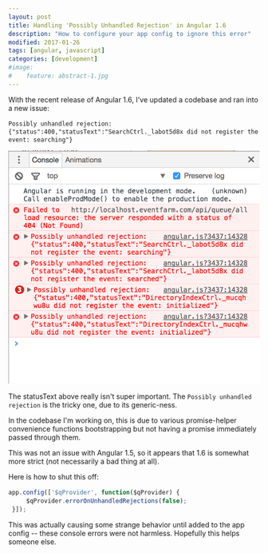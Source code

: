 ```yaml
---
layout: post
title: Handling 'Possibly Unhandled Rejection' in Angular 1.6
description: "How to configure your app config to ignore this error"
modified: 2017-01-26
tags: [angular, javascript]
categories: [development]
#image:
#    feature: abstract-1.jpg
---
```


With the recent release of Angular 1.6, I've updated a codebase and ran into a new issue:

```
Possibly unhandled rejection: {"status":400,"statusText":"SearchCtrl._labot5d8x did not register the event: searching"}
```


<img src="/images/unhandled-rejection.png" alt="Browser console error" class="image-md">

The statusText above really isn't super important. The `Possibly unhandled rejection` is the tricky one, due to its generic-ness.

In the codebase I'm working on, this is due to various promise-helper convenience functions bootstrapping but not having a promise immediately passed through them.

This was not an issue with Angular 1.5, so it appears that 1.6 is somewhat more strict (not necessarily a bad thing at all).

Here is how to shut this off:

```javascript
app.config(['$qProvider', function($qProvider) {
     $qProvider.errorOnUnhandledRejections(false);
 }]);
 ```
 
 This was actually causing some strange behavior until added to the app config -- these console errors were not harmless. Hopefully this helps someone else.

